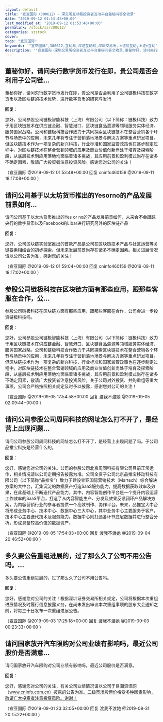 ```yaml
---
layout: default
title: '宣亚国际（300612）- 深交所互动易投资者互动平台董秘问答全收录'
date: "2019-09-12 01:53:48+00:00"
last_modified_at: "2019-09-12 01:53:48+00:00"
permalink: /stock/sz/300612/
categories: szstock
cover: 
tags: "宣亚国际"
keywords: '"宣亚国际",300612,互动易,深证互动易,深圳交易所,上证易互动,上证e互动'
description: '"宣亚国际-深圳交易所投资者互动平台董秘问答全收录,董秘你好，请问央行数字货币发行在即，贵公司是否会利用子公司链极科技在数字货币以及区块链的技术优势，进行数字货币的研究与发行"'
---
```


## 董秘你好，请问央行数字货币发行在即，贵公司是否会利用子公司链...

董秘你好，请问央行数字货币发行在即，贵公司是否会利用子公司链极科技在数字货币以及区块链的技术优势，进行数字货币的研究与发行

**回复**：

您好，公司参股公司链极智能科技（上海）有限公司（以下简称：链极科技）致力于用区块链技术在供应链金融、智慧港口、区块链食品溯源等领域服务实体经济、服务国家战略。公司和链极科技合作致力于共同探索区块链技术在整合营销各个环节与场景中的应用，未来几年将专注于营销落地场景与解决方案等重点研发项目。但区块链技术作为一项复杂的新兴科技，行业标准和国家监管政策也在逐步制定过程中，对区块链技术在整合营销领域的应用及商业价值创新尚处于培育及探索阶段，从底层技术到应用落地均面临着诸多挑战，其应用前景和盈利模式尚存在诸多不确定因素，敬请广大投资者注意投资风险。感谢您对公司的关注！ 

（宣亚国际  @2019-09-12 01:53:48+00:00 回复 cninfo460159  @2019-09-11 18:17:08+00:00 ）

## 请问公司基于以太坊货币推出的Yesorno的产品发展前景如何...

请问公司基于以太坊货币推出的Yes or no的产品发展前景如何，未来会不会跟踪央行的数字货币以及Facebook的Libar进行研究另外的区块链产品

**回复**：

您好，公司区块链实验室推出的首款产品是公司在区块链技术产品与社区运营等关键要素相结合的初步探索，但未来发展前景尚存在诸多不确定因素。相关进展情况请以公司公告为准，感谢您的关注！ 

（宣亚国际  @2019-09-12 01:59:04+00:00 回复 cninfo460159  @2019-09-11 18:17:02+00:00 ）

## 参股公司链极科技在区块链方面有那些应用，跟那些客服在合作，公...

参股公司链极科技在区块链方面有那些应用，跟那些客服在合作，公司会进一步投资链极科技吗。

**回复**：

您好，公司参股公司链极智能科技（上海）有限公司（以下简称：链极科技）致力于用区块链技术在供应链金融、智慧港口、区块链食品溯源等领域服务实体经济、服务国家战略。公司和链极科技合作致力于共同探索区块链技术在整合营销各个环节与场景中的应用，未来几年将专注于营销落地场景与解决方案等重点研发项目。但区块链技术作为一项复杂的新兴科技，行业标准和国家监管政策也在逐步制定过程中，对区块链技术在整合营销领域的应用及商业价值创新尚处于培育及探索阶段，从底层技术到应用落地均面临着诸多挑战，其应用前景和盈利模式尚存在诸多不确定因素，敬请广大投资者注意投资风险。关于公司对外投资、并购重组等重大事项，公司会严格按照相关规定及时予以披露，感谢您对公司的关注！ 

（宣亚国际  @2019-09-05 17:54:58+00:00 回复 渡我不渡她  @2019-09-05 02:09:44+00:00 ）

## 请问公司参股公司周同科技的网址怎么打不开了，是经营上出现问题...

请问公司参股公司周同科技的网址怎么打不开了，是经营上出现问题了吗。子公司品推宝科技是经营什么的。

**回复**：

您好，感谢您对公司的关注。公司的参股公司北京周同科技有限公司目前正常运作，相关情况请以公司定期报告披露为准。公司全资子公司北京品推宝移动科技有限公司（以下简称“品推宝”）致力于建设宣亚国际营销技术（Martech）综合解决方案的大中台，汇集沉淀的数据资产打造SaaS服务能力，提高数据获取效率及效果，在此基础上不断迭代产品能力。其中，内容智能创作平台是一个提升内容运营工作效率的SaaS平台，打造了从内容智能生产、分发及效果反馈闭环产品解决方案，为内容营销行业的参与者提供一个高效制作、协作平台。未来，品推宝大中台将形成业务中心、技术中心、数据中心三大中心，其中业务中心主要服务于客户，技术中心主要迭代技术及服务能力，数据中心则打通各环节底层数据并进行整合分析，形成具备较高价值的数据资产。 

（宣亚国际  @2019-09-05 17:54:03+00:00 回复 渡我不渡她  @2019-09-04 20:46:52+00:00 ）

## 多久要公告重组进展的，过了那么久了公司不用公告吗。...

多久要公告重组进展的，过了那么久了公司不用公告吗。

**回复**：

您好，感谢您对公司的关注！根据深圳证券交易所相关规定，公司将根据本次重组进展情况及时履行信息披露义务，在尚未发出审议本次重组事项的股东大会通知之前，将每三十日发布一次重组进展公告。 

（宣亚国际  @2019-09-03 17:25:18+00:00 回复 渡我不渡她  @2019-09-03 00:23:33+00:00 ）

## 请问国家放开汽车限购对公司业绩有影响吗，最近公司股价是否满意...

请问国家放开汽车限购对公司业绩有影响吗，最近公司股价是否满意。

**回复**：

您好，感谢您对公司的关注，有关公司业绩情况请以公司于巨潮资讯网（www.cninfo.com.cn）披露的公告为准。二级市场股票价格受多种因素影响，敬请广大投资者注意投资风险。谢谢！ 

（宣亚国际  @2019-09-01 23:32:05+00:00 回复 渡我不渡她  @2019-08-31 20:15:22+00:00 ）

